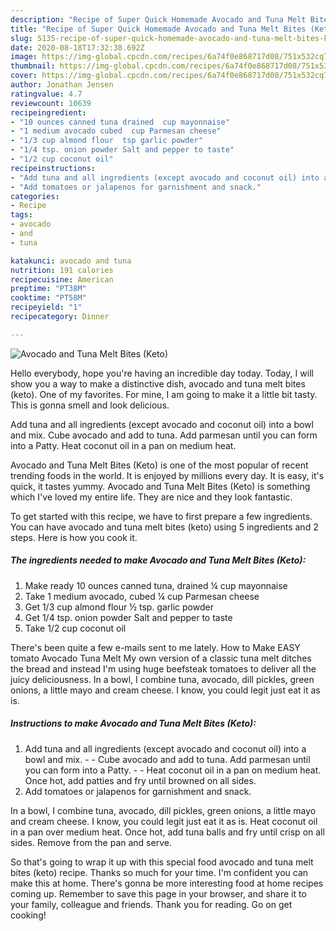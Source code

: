 ```yaml
---
description: "Recipe of Super Quick Homemade Avocado and Tuna Melt Bites (Keto)"
title: "Recipe of Super Quick Homemade Avocado and Tuna Melt Bites (Keto)"
slug: 5135-recipe-of-super-quick-homemade-avocado-and-tuna-melt-bites-keto
date: 2020-08-18T17:32:38.692Z
image: https://img-global.cpcdn.com/recipes/6a74f0e868717d08/751x532cq70/avocado-and-tuna-melt-bites-keto-recipe-main-photo.jpg
thumbnail: https://img-global.cpcdn.com/recipes/6a74f0e868717d08/751x532cq70/avocado-and-tuna-melt-bites-keto-recipe-main-photo.jpg
cover: https://img-global.cpcdn.com/recipes/6a74f0e868717d08/751x532cq70/avocado-and-tuna-melt-bites-keto-recipe-main-photo.jpg
author: Jonathan Jensen
ratingvalue: 4.7
reviewcount: 10639
recipeingredient:
- "10 ounces canned tuna drained  cup mayonnaise"
- "1 medium avocado cubed  cup Parmesan cheese"
- "1/3 cup almond flour  tsp garlic powder"
- "1/4 tsp. onion powder Salt and pepper to taste"
- "1/2 cup coconut oil"
recipeinstructions:
- "Add tuna and all ingredients (except avocado and coconut oil) into a bowl and mix.  Cube avocado and add to tuna. Add parmesan until you can form into a Patty.   Heat coconut oil in a pan on medium heat. Once hot, add patties and fry until browned on all sides."
- "Add tomatoes or jalapenos for garnishment and snack."
categories:
- Recipe
tags:
- avocado
- and
- tuna

katakunci: avocado and tuna 
nutrition: 191 calories
recipecuisine: American
preptime: "PT38M"
cooktime: "PT58M"
recipeyield: "1"
recipecategory: Dinner

---
```



![Avocado and Tuna Melt Bites (Keto)](https://img-global.cpcdn.com/recipes/6a74f0e868717d08/751x532cq70/avocado-and-tuna-melt-bites-keto-recipe-main-photo.jpg)

Hello everybody, hope you're having an incredible day today. Today, I will show you a way to make a distinctive dish, avocado and tuna melt bites (keto). One of my favorites. For mine, I am going to make it a little bit tasty. This is gonna smell and look delicious.

Add tuna and all ingredients (except avocado and coconut oil) into a bowl and mix. Cube avocado and add to tuna. Add parmesan until you can form into a Patty. Heat coconut oil in a pan on medium heat.

Avocado and Tuna Melt Bites (Keto) is one of the most popular of recent trending foods in the world. It is enjoyed by millions every day. It is easy, it's quick, it tastes yummy. Avocado and Tuna Melt Bites (Keto) is something which I've loved my entire life. They are nice and they look fantastic.


To get started with this recipe, we have to first prepare a few ingredients. You can have avocado and tuna melt bites (keto) using 5 ingredients and 2 steps. Here is how you cook it.

<!--inarticleads1-->

##### The ingredients needed to make Avocado and Tuna Melt Bites (Keto):

1. Make ready 10 ounces canned tuna, drained ¼ cup mayonnaise
1. Take 1 medium avocado, cubed ¼ cup Parmesan cheese
1. Get 1/3 cup almond flour ½ tsp. garlic powder
1. Get 1/4 tsp. onion powder Salt and pepper to taste
1. Take 1/2 cup coconut oil


There&#39;s been quite a few e-mails sent to me lately. How to Make EASY tomato Avocado Tuna Melt My own version of a classic tuna melt ditches the bread and instead I&#39;m using huge beefsteak tomatoes to deliver all the juicy deliciousness. In a bowl, I combine tuna, avocado, dill pickles, green onions, a little mayo and cream cheese. I know, you could legit just eat it as is. 

<!--inarticleads2-->

##### Instructions to make Avocado and Tuna Melt Bites (Keto):

1. Add tuna and all ingredients (except avocado and coconut oil) into a bowl and mix. -  - Cube avocado and add to tuna. Add parmesan until you can form into a Patty.  -  - Heat coconut oil in a pan on medium heat. Once hot, add patties and fry until browned on all sides.
1. Add tomatoes or jalapenos for garnishment and snack.


In a bowl, I combine tuna, avocado, dill pickles, green onions, a little mayo and cream cheese. I know, you could legit just eat it as is. Heat coconut oil in a pan over medium heat. Once hot, add tuna balls and fry until crisp on all sides. Remove from the pan and serve. 

So that's going to wrap it up with this special food avocado and tuna melt bites (keto) recipe. Thanks so much for your time. I'm confident you can make this at home. There's gonna be more interesting food at home recipes coming up. Remember to save this page in your browser, and share it to your family, colleague and friends. Thank you for reading. Go on get cooking!
